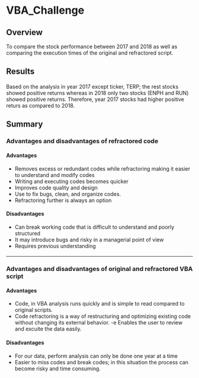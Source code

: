 # VBA_Challenge

## Overview
To compare the stock performance between 2017 and 2018 as well as comparing the execution times of the original and refractored script.  
  
 
## Results  
####
Based on the analysis in year 2017 except ticker, TERP; the rest stocks showed positive returns whereas in 2018 only two stocks (ENPH and RUN) showed positive returns. Therefore, year 2017 stocks had higher positive returs as compared to 2018. 

## Summary 

### Advantages and disadvantages of refractored code

#### Advantages 
- Removes excess or redundant codes while refractoring making it easier to understand and modify codes
- Writing and executing codes becomes quicker
- Improves code quality and design 
- Use to fix bugs, clean, and organize codes. 
- Refractoring further is always an option 

#### Disadvantages 
- Can break working code that is difficult to understand and poorly structured 
- It may introduce bugs and risky in a managerial point of view
- Requires previous understanding
####
-----------------------------------------------------------------------------------------------------------

### Advantages and disadvantages of original and refractored VBA script
#### Advantages 
- Code, in VBA analysis runs quickly and is simple to read compared to original scripts. 
- Code refractoring is a way of restructuring and optimizing existing code without changing its external behavior. 
-e Enables the user to review and excuite the data easily.  
#### Disadvantages
- For our data, perform analysis can only be done one year at a time
- Easier to miss codes and break codes; in this situation the process can become risky and time consuming. 
